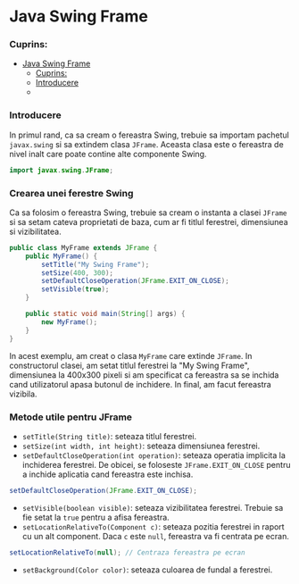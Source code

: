 # Java Swing Frame

### Cuprins:
- [Java Swing Frame](#java-swing-frame)
  - [Cuprins:](#cuprins)
  - [Introducere](#introducere)
  -

### Introducere
In primul rand, ca sa cream o fereastra Swing, trebuie sa importam pachetul `javax.swing` si sa extindem clasa `JFrame`. 
Aceasta clasa este o fereastra de nivel inalt care poate contine alte componente Swing.

```java
import javax.swing.JFrame;
```

### Crearea unei ferestre Swing
Ca sa folosim o fereastra Swing, trebuie sa cream o instanta a clasei `JFrame` si sa setam cateva proprietati
de baza, cum ar fi titlul ferestrei, dimensiunea si vizibilitatea.

```java
public class MyFrame extends JFrame {
    public MyFrame() {
        setTitle("My Swing Frame");
        setSize(400, 300);
        setDefaultCloseOperation(JFrame.EXIT_ON_CLOSE);
        setVisible(true);
    }

    public static void main(String[] args) {
        new MyFrame();
    }
}
```

In acest exemplu, am creat o clasa `MyFrame` care extinde `JFrame`. In constructorul clasei, am setat titlul ferestrei la "My Swing Frame", dimensiunea la 400x300 pixeli si am specificat ca fereastra sa se inchida cand utilizatorul apasa butonul de inchidere. In final, am facut fereastra vizibila.

### Metode utile pentru JFrame
- `setTitle(String title)`: seteaza titlul ferestrei.
- `setSize(int width, int height)`: seteaza dimensiunea ferestrei.
- `setDefaultCloseOperation(int operation)`: seteaza operatia implicita la inchiderea ferestrei.
De obicei, se foloseste `JFrame.EXIT_ON_CLOSE` pentru a inchide aplicatia cand fereastra este inchisa.
```java
setDefaultCloseOperation(JFrame.EXIT_ON_CLOSE);
```
- `setVisible(boolean visible)`: seteaza vizibilitatea ferestrei. Trebuie sa fie setat la `true` pentru a afisa fereastra.
- `setLocationRelativeTo(Component c)`: seteaza pozitia ferestrei in raport cu un alt component. Daca `c` este `null`, fereastra va fi centrata pe ecran.
```java
setLocationRelativeTo(null); // Centraza fereastra pe ecran
```
- `setBackground(Color color)`: seteaza culoarea de fundal a ferestrei.